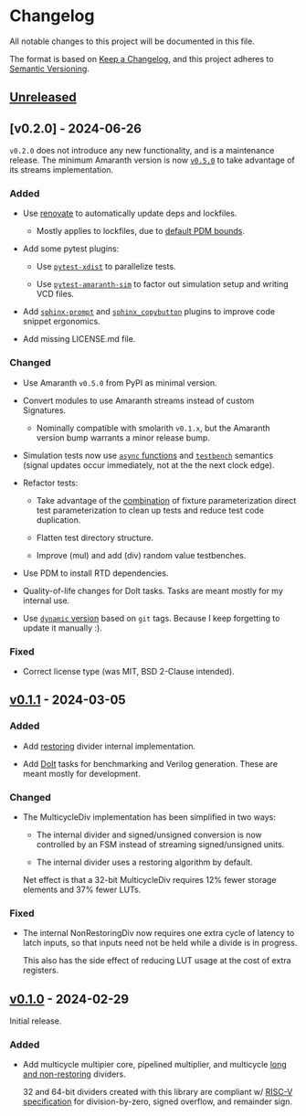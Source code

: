 # Changelog

All notable changes to this project will be documented in this file.

The format is based on [Keep a Changelog](https://keepachangelog.com/en/1.0.0/),
and this project adheres to [Semantic Versioning](https://semver.org/spec/v2.0.0.html).

## [Unreleased]

## [v0.2.0] - 2024-06-26

`v0.2.0` does not introduce any new functionality, and is a maintenance
release. The minimum Amaranth version is now [`v0.5.0`](https://amaranth-lang.org/docs/amaranth/v0.5.0/)
to take advantage of its streams implementation.

### Added
- Use [renovate](https://www.mend.io/renovate/) to automatically update deps
  and lockfiles.

  - Mostly applies to lockfiles, due to [default PDM bounds](https://iscinumpy.dev/post/bound-version-constraints/).

- Add some pytest plugins:

  - Use [`pytest-xdist`](https://pypi.org/project/pytest-xdist/) to parallelize tests.
  
  - Use [`pytest-amaranth-sim`](https://github.com/cr1901/pytest-amaranth-sim) to
    factor out simulation setup and writing VCD files.

- Add [`sphinx-prompt`](https://github.com/sbrunner/sphinx-prompt) and
  [`sphinx_copybutton`](https://sphinx-copybutton.readthedocs.io/en/latest/)
  plugins to improve code snippet ergonomics.

- Add missing LICENSE.md file.


### Changed
- Use Amaranth `v0.5.0` from PyPI as minimal version.

- Convert modules to use Amaranth streams instead of custom Signatures.

  - Nominally compatible with smolarith `v0.1.x`, but the Amaranth version
    bump warrants a minor release bump.

- Simulation tests now use [`async` functions](https://amaranth-lang.org/docs/amaranth/v0.5.0/simulator.html#testing-synchronous-circuits)
  and [`testbench`](https://amaranth-lang.org/docs/amaranth/v0.5.0/simulator.html#amaranth.sim.SimulatorContext.set)
  semantics (signal updates occur immediately, not at the the next clock edge).

- Refactor tests:

  - Take advantage of the [combination](https://docs.pytest.org/en/7.1.x/how-to/fixtures.html#override-a-parametrized-fixture-with-non-parametrized-one-and-vice-versa) of
    fixture parameterization direct test parameterization to clean up tests and
    reduce test code duplication.

  - Flatten test directory structure.

  - Improve (mul) and add (div) random value testbenches.

- Use PDM to install RTD dependencies.

- Quality-of-life changes for DoIt tasks. Tasks are meant mostly for my
  internal use.

- Use [`dynamic` version](https://setuptools.pypa.io/en/latest/userguide/pyproject_config.html#dynamic-metadata)
  based on `git` tags. Because I keep forgetting to update it manually :).


### Fixed
- Correct license type (was MIT, BSD 2-Clause intended).


## [v0.1.1] - 2024-03-05

### Added
- Add [restoring](https://en.wikipedia.org/wiki/Division_algorithm) divider
  internal implementation.

- Add [DoIt](http://pydoit.org/) tasks for benchmarking and Verilog generation.
  These are meant mostly for development.


### Changed
- The MulticycleDiv implementation has been simplified in two ways:
  
  - The internal divider and signed/unsigned conversion is now controlled by
    an FSM instead of streaming signed/unsigned units.

  - The internal divider uses a restoring algorithm by default.

  Net effect is that a 32-bit MulticycleDiv requires 12% fewer storage
  elements and 37% fewer LUTs.


### Fixed
- The internal NonRestoringDiv now requires one extra cycle of latency to
  latch inputs, so that inputs need not be held while a divide is in progress.
  
  This also has the side effect of reducing LUT usage at the cost of extra
  registers.


## [v0.1.0] - 2024-02-29

Initial release.

### Added

- Add multicycle multipier core, pipelined multiplier, and multicycle
  [long and non-restoring](https://en.wikipedia.org/wiki/Division_algorithm) dividers.
  
  32 and 64-bit dividers created with this library are compliant w/
  [RISC-V specification](https://github.com/riscv/riscv-isa-manual/releases/tag/Ratified-IMAFDQC)
  for division-by-zero, signed overflow, and remainder sign.

[Unreleased]: https://github.com/cr1901/smolarith/compare/v0.2.0..next
[0.2.0]: https://github.com/cr1901/smolarith/compare/v0.1.1..v0.2.0
[v0.1.1]: https://github.com/cr1901/smolarith/compare/v0.1.0..v0.1.1
[v0.1.0]: https://github.com/cr1901/smolarith/releases/tag/v0.1.0

<!-- Skeleon generated by git-cliff. Prose modified by me (cr1901). -->
